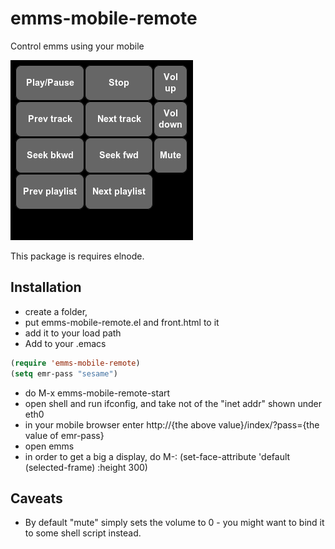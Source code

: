 # emms-mobile-remote
Control emms using your mobile

![screenshot](https://github.com/sabof/emms-mobile-remote/raw/master/screenshot.png)

This package is requires elnode.

## Installation

- create a folder,
- put emms-mobile-remote.el and front.html to it
- add it to your load path
- Add to your .emacs

```lisp
(require 'emms-mobile-remote)
(setq emr-pass "sesame")
```

- do M-x emms-mobile-remote-start
- open shell and run ifconfig, and take not of the "inet addr" shown under eth0
- in your mobile browser enter http://{the above value}/index/?pass={the value of emr-pass}
- open emms
- in order to get a big a display, do M-: (set-face-attribute 'default (selected-frame) :height 300)

## Caveats

- By default "mute" simply sets the volume to 0 - you might want to bind it to some shell script instead.
